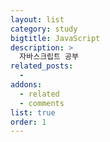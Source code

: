 ```yaml
---
layout: list
category: study
bigtitle: JavaScript
description: >
  자바스크립트 공부
related_posts:
  -
addons:
  - related
  - comments
list: true
order: 1
---
```

